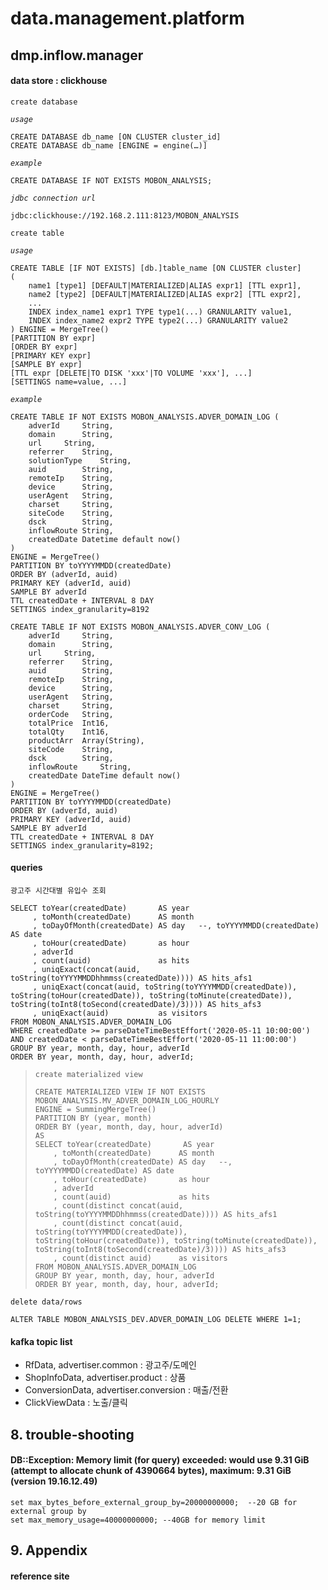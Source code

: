 # data.management.platform

## dmp.inflow.manager

#### data store : clickhouse
`create database`  

_`usage`_
```
CREATE DATABASE db_name [ON CLUSTER cluster_id]  
CREATE DATABASE db_name [ENGINE = engine(…)]  
```
_`example`_  
```
CREATE DATABASE IF NOT EXISTS MOBON_ANALYSIS;
```

_`jdbc connection url`_  
```
jdbc:clickhouse://192.168.2.111:8123/MOBON_ANALYSIS  
```

`create table`  

_`usage`_  
```
CREATE TABLE [IF NOT EXISTS] [db.]table_name [ON CLUSTER cluster]
(
    name1 [type1] [DEFAULT|MATERIALIZED|ALIAS expr1] [TTL expr1],
    name2 [type2] [DEFAULT|MATERIALIZED|ALIAS expr2] [TTL expr2],
    ...
    INDEX index_name1 expr1 TYPE type1(...) GRANULARITY value1,
    INDEX index_name2 expr2 TYPE type2(...) GRANULARITY value2
) ENGINE = MergeTree()
[PARTITION BY expr]
[ORDER BY expr]
[PRIMARY KEY expr]
[SAMPLE BY expr]
[TTL expr [DELETE|TO DISK 'xxx'|TO VOLUME 'xxx'], ...]
[SETTINGS name=value, ...]
```

_`example`_  
```
CREATE TABLE IF NOT EXISTS MOBON_ANALYSIS.ADVER_DOMAIN_LOG (
	adverId		String,
	domain		String,
	url		String,
	referrer	String,
	solutionType	String,
	auid 		String,
	remoteIp	String,
	device		String,
	userAgent	String,
	charset 	String,
	siteCode	String,
	dsck		String,
	inflowRoute	String,
	createdDate	Datetime default now()
)
ENGINE = MergeTree()
PARTITION BY toYYYYMMDD(createdDate)
ORDER BY (adverId, auid)
PRIMARY KEY (adverId, auid)
SAMPLE BY adverId
TTL createdDate + INTERVAL 8 DAY
SETTINGS index_granularity=8192

```
```
CREATE TABLE IF NOT EXISTS MOBON_ANALYSIS.ADVER_CONV_LOG (
	adverId		String,
	domain		String,
	url		String,
	referrer	String,
	auid 		String,
	remoteIp	String,
	device		String,
	userAgent	String,
	charset 	String,
	orderCode	String,
	totalPrice	Int16,
	totalQty	Int16,
	productArr	Array(String),
	siteCode	String,
	dsck		String,
	inflowRoute 	String,
	createdDate	DateTime default now()
)
ENGINE = MergeTree()
PARTITION BY toYYYYMMDD(createdDate)
ORDER BY (adverId, auid)
PRIMARY KEY (adverId, auid)
SAMPLE BY adverId
TTL createdDate + INTERVAL 8 DAY
SETTINGS index_granularity=8192;
```

#### queries

`광고주 시간대별 유입수 조회`  
```
SELECT toYear(createdDate)       AS year
     , toMonth(createdDate)      AS month
     , toDayOfMonth(createdDate) AS day   --, toYYYYMMDD(createdDate) AS date
     , toHour(createdDate)       as hour
     , adverId
     , count(auid)               as hits
     , uniqExact(concat(auid, toString(toYYYYMMDDhhmmss(createdDate)))) AS hits_afs1
     , uniqExact(concat(auid, toString(toYYYYMMDD(createdDate)), toString(toHour(createdDate)), toString(toMinute(createdDate)), toString(toInt8(toSecond(createdDate)/3)))) AS hits_afs3
     , uniqExact(auid)           as visitors
FROM MOBON_ANALYSIS.ADVER_DOMAIN_LOG
WHERE createdDate >= parseDateTimeBestEffort('2020-05-11 10:00:00') AND createdDate < parseDateTimeBestEffort('2020-05-11 11:00:00')
GROUP BY year, month, day, hour, adverId
ORDER BY year, month, day, hour, adverId;
```

>`create materialized view`  
>```
>CREATE MATERIALIZED VIEW IF NOT EXISTS MOBON_ANALYSIS.MV_ADVER_DOMAIN_LOG_HOURLY
>ENGINE = SummingMergeTree()
>PARTITION BY (year, month)
>ORDER BY (year, month, day, hour, adverId)
>AS
>SELECT toYear(createdDate)       AS year
>     , toMonth(createdDate)      AS month
>     , toDayOfMonth(createdDate) AS day   --, toYYYYMMDD(createdDate) AS date
>     , toHour(createdDate)       as hour
>     , adverId
>     , count(auid)               as hits
>     , count(distinct concat(auid, toString(toYYYYMMDDhhmmss(createdDate)))) AS hits_afs1
>     , count(distinct concat(auid, toString(toYYYYMMDD(createdDate)), toString(toHour(createdDate)), toString(toMinute(createdDate)), toString(toInt8(toSecond(createdDate)/3)))) AS hits_afs3
>     , count(distinct auid)      as visitors
>FROM MOBON_ANALYSIS.ADVER_DOMAIN_LOG
>GROUP BY year, month, day, hour, adverId
>ORDER BY year, month, day, hour, adverId;
>```

`delete data/rows`  

```
ALTER TABLE MOBON_ANALYSIS_DEV.ADVER_DOMAIN_LOG DELETE WHERE 1=1;
```

#### kafka topic list

- RfData, advertiser.common :  광고주/도메인
- ShopInfoData, advertiser.product : 상품
- ConversionData, advertiser.conversion : 매출/전환
- ClickViewData : 노출/클릭


## 8. trouble-shooting

#### DB::Exception: Memory limit (for query) exceeded: would use 9.31 GiB (attempt to allocate chunk of 4390664 bytes), maximum: 9.31 GiB (version 19.16.12.49)

```
set max_bytes_before_external_group_by=20000000000;  --20 GB for external group by
set max_memory_usage=40000000000; --40GB for memory limit
```

## 9. Appendix

#### reference site


